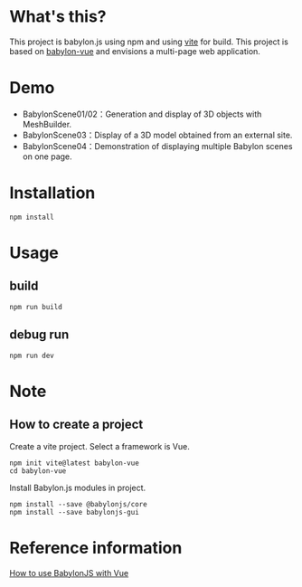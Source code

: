 # What's this?

This project is babylon.js using npm and using [vite](https://vitejs.dev/) for build.
This project is based on [babylon-vue](../babylon-vue/README.md) and envisions a multi-page web application.

# Demo

- BabylonScene01/02：Generation and display of 3D objects with MeshBuilder.
- BabylonScene03：Display of a 3D model obtained from an external site.
- BabylonScene04：Demonstration of displaying multiple Babylon scenes on one page.

# Installation

```
npm install
```

# Usage

## build

```
npm run build
```

## debug run

```
npm run dev
```

# Note

## How to create a project

Create a vite project. Select a framework is Vue.

```
npm init vite@latest babylon-vue
cd babylon-vue
```

Install Babylon.js modules in project.

```
npm install --save @babylonjs/core
npm install --save babylonjs-gui
```

# Reference information

[How to use BabylonJS with Vue](https://doc.babylonjs.com/extensions/Babylon.js+ExternalLibraries/BabylonJS_and_Vue/BabylonJS_and_Vue_1)
